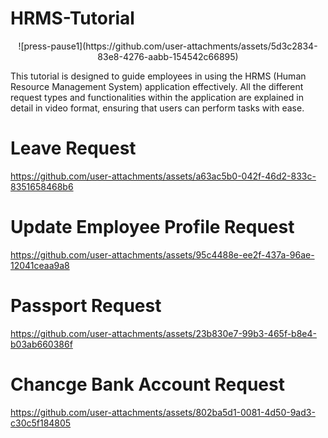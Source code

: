 # HRMS-Tutorial

<div style="text-align: center">![press-pause1](https://github.com/user-attachments/assets/5d3c2834-83e8-4276-aabb-154542c66895)</div>

This tutorial is designed to guide employees in using the HRMS (Human Resource Management System) application effectively. All the different request types and functionalities within the application are explained in detail in video format, ensuring that users can perform tasks with ease.
# Leave Request


https://github.com/user-attachments/assets/a63ac5b0-042f-46d2-833c-8351658468b6

# Update Employee Profile Request



https://github.com/user-attachments/assets/95c4488e-ee2f-437a-96ae-12041ceaa9a8

# Passport Request


https://github.com/user-attachments/assets/23b830e7-99b3-465f-b8e4-b03ab660386f

# Chancge Bank Account Request



https://github.com/user-attachments/assets/802ba5d1-0081-4d50-9ad3-c30c5f184805







